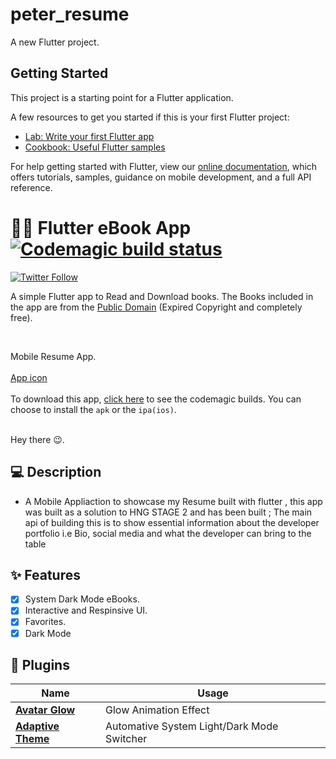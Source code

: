# peter_resume

A new Flutter project.

## Getting Started

This project is a starting point for a Flutter application.

A few resources to get you started if this is your first Flutter project:

- [Lab: Write your first Flutter app](https://flutter.dev/docs/get-started/codelab)
- [Cookbook: Useful Flutter samples](https://flutter.dev/docs/cookbook)

For help getting started with Flutter, view our
[online documentation](https://flutter.dev/docs), which offers tutorials,
samples, guidance on mobile development, and a full API reference.


# 📖📖 Flutter eBook App [![Codemagic build status](https://api.codemagic.io/apps/5e230defc5faa60315b1df62/5e230defc5faa60315b1df61/status_badge.svg)](https://codemagic.io/apps/5e230defc5faa60315b1df62/5e230defc5faa60315b1df61/latest_build)

[![Twitter Follow](https://img.shields.io/twitter/follow/iamjideguru.svg?style=social)](https://twitter.com/iamjideguru)

A simple Flutter app to Read and Download books. The Books included in the app
are from the [Public Domain](https://en.wikipedia.org/wiki/Public_domain)
(Expired Copyright and completely free).


<br>

Mobile Resume App. <br>
<br>
<a href="https://www.vecteezy.com/vector-art/599678-book-reading-logo-and-symbols-template-icons">App
icon</a> <br> <br>
To download this app, <a href="httld">click here</a> to see the codemagic builds. You can choose to install the `apk` or the `ipa(ios)`.
<!--
<a href="https://play.google.com/store/apps/details?id=dev.jideguru.flutterEbookApp"><img src="https://play.google.com/intl/en_us/badges/static/images/badges/en_badge_web_generic.png" width="200"></img></a> -->
<br> Hey there 😉.

## 💻 Description

- A Mobile Appliaction to showcase my Resume built with flutter , this app was built as a solution to HNG STAGE 2 and has been built ; The main api of building this is to show essential information about the developer portfolio i.e Bio, social media and what the developer can bring to the table

## ✨ Features

- [x] System Dark Mode eBooks.
- [x] Interactive and Respinsive UI.
- [x] Favorites.
- [x] Dark Mode

## 🔌 Plugins

| Name                                                    | Usage                                               |
| ------------------------------------------------------- | --------------------------------------------------- |
| [**Avatar Glow**](https://pub.dev/packages/avatar_glow)       | Glow Animation Effect                            |
| [**Adaptive Theme**](https://pub.dev/packages/adaptive_theme)     | Automative System Light/Dark Mode Switcher      |


